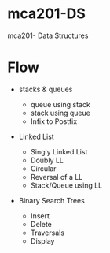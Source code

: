 # mca201-DS
mca201- Data Structures

# Flow

- stacks & queues
    + queue using stack
    + stack using queue
    + Infix to Postfix

- Linked List
    + Singly Linked List
    + Doubly LL
    + Circular
    + Reversal of a LL
    + Stack/Queue using LL

- Binary Search Trees
    + Insert
    + Delete 
    + Traversals
    + Display
